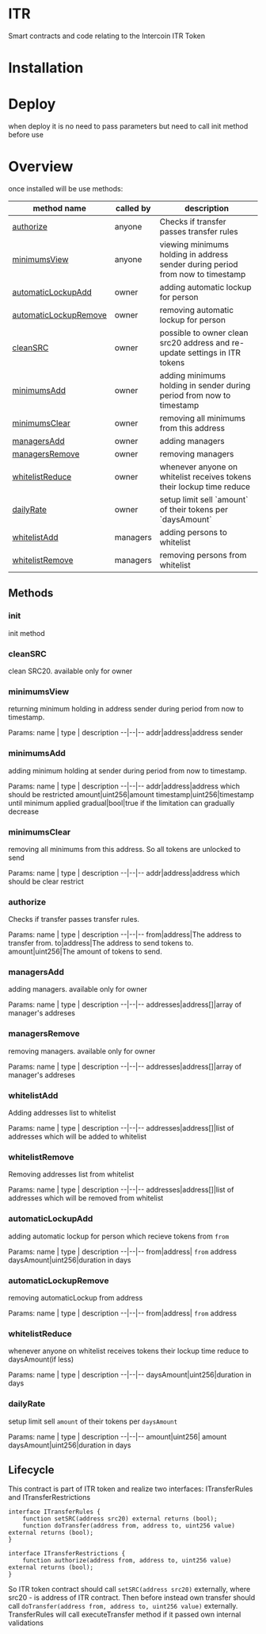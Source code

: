 # ITR
Smart contracts and code relating to the Intercoin ITR Token

# Installation

# Deploy
when deploy it is no need to pass parameters but need to call init method before use

# Overview
once installed will be use methods:
<table>
<thead>
	<tr>
		<th>method name</th>
		<th>called by</th>
		<th>description</th>
	</tr>
</thead>
<tbody>
	<tr>
		<td><a href="#authorize">authorize</a></td>
		<td>anyone</td>
		<td>Checks if transfer passes transfer rules</td>
	</tr>
	<tr>
		<td><a href="#minimumsview">minimumsView</a></td>
		<td>anyone</td>
		<td>viewing minimums holding in address sender during period from now to timestamp</td>
	</tr>
	<tr>
		<td><a href="#automaticlockupadd">automaticLockupAdd</a></td>
		<td>owner</td>
		<td>adding automatic lockup for person</td>
	</tr>
	<tr>
		<td><a href="#automaticlockupremove">automaticLockupRemove</a></td>
		<td>owner</td>
		<td>removing automatic lockup for person</td>
	</tr>
  <tr>
		<td><a href="#cleansrc">cleanSRC</a></td>
		<td>owner</td>
		<td>possible to owner clean src20 address and re-update settings in ITR tokens</td>
	</tr>
	<tr>
		<td><a href="#minimumsadd">minimumsAdd</a></td>
		<td>owner</td>
		<td>adding minimums holding in sender during period from now to timestamp</td>
	</tr>
  <tr>
		<td><a href="#minimumsclear">minimumsClear</a></td>
		<td>owner</td>
		<td>removing all minimums from this address</td>
	</tr>
	<tr>
		<td><a href="#managersadd">managersAdd</a></td>
		<td>owner</td>
		<td>adding managers</td>
	</tr>
	<tr>
		<td><a href="#managersremove">managersRemove</a></td>
		<td>owner</td>
		<td>removing managers</td>
	</tr>
	<tr>
		<td><a href="#whitelistreduce">whitelistReduce</a></td>
		<td>owner</td>
		<td>whenever anyone on whitelist receives tokens their lockup time reduce</td>
	</tr>
	<tr>
		<td><a href="#dailyrate">dailyRate</a></td>
		<td>owner</td>
		<td>setup limit sell `amount` of their tokens per `daysAmount`</td>
	</tr>
	<tr>
		<td><a href="#whitelistadd">whitelistAdd</a></td>
		<td>managers</td>
		<td>adding persons to whitelist</td>
	</tr>
	<tr>
		<td><a href="#whitelistremove">whitelistRemove</a></td>
		<td>managers</td>
		<td>removing persons from whitelist</td>
	</tr>
</tbody>
</table>

## Methods

### init

init method
    
### cleanSRC

clean SRC20. available only for owner
      
### minimumsView

returning minimum holding in address sender during period from now to timestamp.

Params:
name  | type | description
--|--|--
addr|address|address sender

### minimumsAdd

adding minimum holding at sender during period from now to timestamp.

Params:
name  | type | description
--|--|--
addr|address|address which should be restricted
amount|uint256|amount
timestamp|uint256|timestamp until minimum applied
gradual|bool|true if the limitation can gradually decrease
 
### minimumsClear

removing all minimums from this address. So all tokens are unlocked to send

Params:
name  | type | description
--|--|--
addr|address|address which should be clear restrict
 
### authorize

Checks if transfer passes transfer rules.

Params:
name  | type | description
--|--|--
from|address|The address to transfer from.
to|address|The address to send tokens to.
amount|uint256|The amount of tokens to send.

### managersAdd

adding managers. available only for owner

Params:
name  | type | description
--|--|--
addresses|address[]|array of manager's addreses
   
### managersRemove

removing managers. available only for owner

Params:
name  | type | description
--|--|--
addresses|address[]|array of manager's addreses
     
### whitelistAdd

Adding addresses list to whitelist

Params:
name  | type | description
--|--|--
addresses|address[]|list of addresses which will be added to whitelist
  
### whitelistRemove

Removing addresses list from whitelist

Params:
name  | type | description
--|--|--
addresses|address[]|list of addresses which will be removed from whitelist

### automaticLockupAdd

adding automatic lockup for person which recieve tokens from `from`

Params:
name  | type | description
--|--|--
from|address| `from` address
daysAmount|uint256|duration in days

### automaticLockupRemove

removing automaticLockup from address 

Params:
name  | type | description
--|--|--
from|address| `from` address
    
### whitelistReduce

whenever anyone on whitelist receives tokens their lockup time reduce to daysAmount(if less)

Params:
name  | type | description
--|--|--
daysAmount|uint256|duration in days
        
### dailyRate

setup limit sell `amount` of their tokens per `daysAmount`

Params:
name  | type | description
--|--|--
amount|uint256| amount 
daysAmount|uint256|duration in days
        
## Lifecycle
This contract is part of ITR token and realize two interfaces: ITransferRules and ITransferRestrictions
```
interface ITransferRules {
    function setSRC(address src20) external returns (bool);
    function doTransfer(address from, address to, uint256 value) external returns (bool);
}
```

```
interface ITransferRestrictions {
    function authorize(address from, address to, uint256 value) external returns (bool);
}
```
So ITR token contract should call `setSRC(address src20)` externally, where src20 - is address of ITR contract.
Then before instead own transfer should call `doTransfer(address from, address to, uint256 value)` externally.
TransferRules will call executeTransfer method if it passed own internal validations